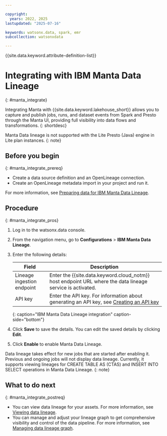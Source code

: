 ```yaml
---

copyright:
  years: 2022, 2025
lastupdated: "2025-07-16"

keywords: watsonx.data, spark, emr
subcollection: watsonxdata

---
```


{{site.data.keyword.attribute-definition-list}}

# Integrating with IBM Manta Data Lineage
{: #manta_integrate}

Integrating Manta with {{site.data.keyword.lakehouse_short}} allows you to capture and publish jobs, runs, and dataset events from Spark and Presto through the Manta UI, providing full visibility into data flows and transformations.
{: shortdesc}

Manta Data lineage is not supported with the Lite Presto (Java) engine in Lite plan instances.
{: note}

## Before you begin
{: #manta_integrate_prereq}

- Create a data source definition and an OpenLineage connection.
- Create an OpenLineage metadata import in your project and run it.

For more information, see [Preparing data for IBM Manta Data Lineage](https://dataplatform.cloud.ibm.com/docs/content/wsj/lineage/add-data-lineage.html?audience=wdp&context=cpdaas).

## Procedure
{: #manta_integrate_pros}

1. Log in to the watsonx.data console.
1. From the navigation menu, go to **Configurations** > **IBM Manta Data Lineage**.
1. Enter the following details:

   | Field | Description |
   | --- | --- |
   | Lineage ingestion endpoint | Enter the {{site.data.keyword.cloud_notm}} host endpoint URL where the data lineage service is activated. |
   | API key | Enter the API key. For information about generating an API key, see [Creating an API key](https://dataplatform.cloud.ibm.com/docs/content/wsj/admin/admin-apikeys.html?audience=wdp&context=cpdaas#creating-an-api-key) |
   {: caption="IBM Manta Data Lineage integration" caption-side="bottom"}

1. Click **Save** to save the details. You can edit the saved details by clicking **Edit**.
1. Click **Enable** to enable Manta Data Lineage.

Data lineage takes effect for new jobs that are started after enabling it. Previous and ongoing jobs will not display data lineage. Currently, it supports viewing lineages for CREATE TABLE AS (CTAS) and INSERT INTO SELECT operations in Manta Data Lineage.
{: note}

## What to do next
{: #manta_integrate_postreq}

- You can view data lineage for your assets. For more information, see [Viewing data lineage](https://dataplatform.cloud.ibm.com/docs/content/wsj/lineage/create-lineage.html?audience=wdp&context=cpdaas).
- You can manage and adjust your lineage graph to get comprehensive visibility and control of the data pipeline. For more information, see [Managing data lineage graph](https://dataplatform.cloud.ibm.com/docs/content/wsj/lineage/manage-lineage.html?audience=wdp&context=cpdaas).
